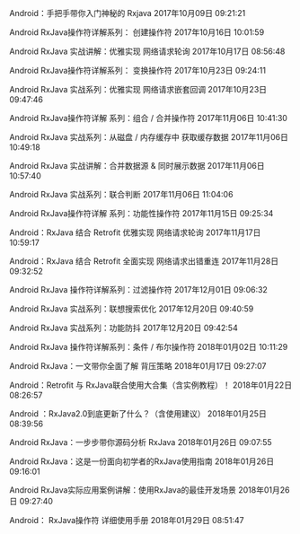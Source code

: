 Android：手把手带你入门神秘的 Rxjava
2017年10月09日 09:21:21


	
Android RxJava操作符详解系列： 创建操作符
2017年10月16日 10:01:59


Android RxJava 实战讲解：优雅实现 网络请求轮询
2017年10月17日 08:56:48


Android RxJava操作符详解系列： 变换操作符
2017年10月23日 09:24:11


Android RxJava 实战系列：优雅实现 网络请求嵌套回调
2017年10月23日 09:47:46


Android RxJava操作符详解 系列：组合 / 合并操作符
2017年11月06日 10:41:30


Android RxJava 实战系列：从磁盘 / 内存缓存中 获取缓存数据
2017年11月06日 10:49:18


Android RxJava 实战讲解：合并数据源 & 同时展示数据
2017年11月06日 10:57:40


Android RxJava 实战系列：联合判断
2017年11月06日 11:04:06


Android RxJava操作符详解 系列：功能性操作符
2017年11月15日 09:25:34


Android：RxJava 结合 Retrofit 优雅实现 网络请求轮询
2017年11月17日 10:59:17

Android：RxJava 结合 Retrofit 全面实现 网络请求出错重连
2017年11月28日 09:32:52


Android RxJava 操作符详解系列：过滤操作符
2017年12月01日 09:06:32


Android RxJava 实战系列：联想搜索优化
2017年12月20日 09:40:59


Android RxJava 实战系列：功能防抖
2017年12月20日 09:42:54


Android RxJava 操作符详解系列：条件 / 布尔操作符
2018年01月02日 10:11:29


Android RxJava：一文带你全面了解 背压策略
2018年01月17日 09:27:07


Android：Retrofit 与 RxJava联合使用大合集（含实例教程）！
2018年01月22日 08:26:57


Android ：RxJava2.0到底更新了什么？（含使用建议）
2018年01月25日 08:39:56


Android RxJava：一步步带你源码分析 RxJava
2018年01月26日 09:07:55


Android RxJava：这是一份面向初学者的RxJava使用指南
2018年01月26日 09:16:01


Android RxJava实际应用案例讲解：使用RxJava的最佳开发场景
2018年01月26日 09:27:40


Android： RxJava操作符 详细使用手册
2018年01月29日 08:51:47